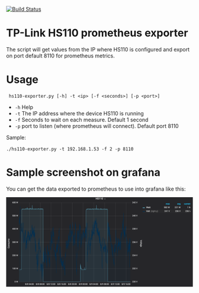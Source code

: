 [![Build Status](https://travis-ci.org/sdelrio/hs110-prometheus-exporter.svg?branch=master)](https://travis-ci.org/sdelrio/hs110-prometheus-exporter)

# TP-Link HS110 prometheus exporter

The script will get values from the IP where HS110 is configured and export on port default 8110 for prometheus metrics.

# Usage

```
 hs110-exporter.py [-h] -t <ip> [-f <seconds>] [-p <port>]
```

- `-h` Help
- `-t` The IP address where the device HS110 is running
- `-f` Seconds to wait on each measure. Default 1 second
- `-p` port to listen (where prometheus will connect). Default port 8110

Sample:

```
./hs110-exporter.py -t 192.168.1.53 -f 2 -p 8110
```

# Sample screenshot on grafana

You can get the data exported to prometheus to use into grafana like this:

![](img/hs110-grafana.png?raw=true "Grafana Screenshot")

